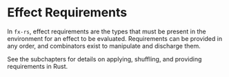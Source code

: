 # Effect Requirements

In `fx-rs`, effect requirements are the types that must be present in the environment for an effect to be evaluated. Requirements can be provided in any order, and combinators exist to manipulate and discharge them.

See the subchapters for details on applying, shuffling, and providing requirements in Rust.
